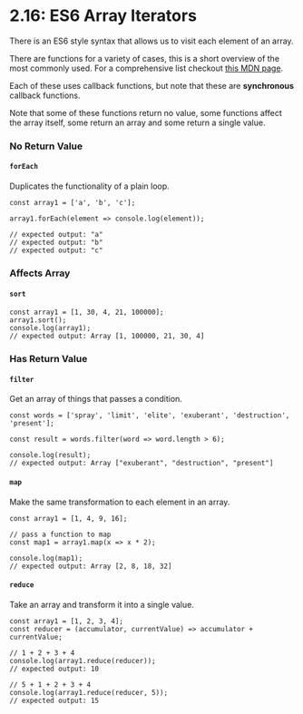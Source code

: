 # 2.16: ES6 Array Iterators

There is an ES6 style syntax that allows us to visit each element of an array.

There are functions for a variety of cases, this is a short overview of the most commonly used. For a comprehensive list checkout [this MDN page](https://developer.mozilla.org/en-US/docs/Web/JavaScript/Reference/Global_Objects/Array).

Each of these uses callback functions, but note that these are **synchronous** callback functions.

Note that some of these functions return no value, some functions affect the array itself, some return an array and some return a single value.

### No Return Value

#### `forEach`

Duplicates the functionality of a plain loop.

```text
const array1 = ['a', 'b', 'c'];

array1.forEach(element => console.log(element));

// expected output: "a"
// expected output: "b"
// expected output: "c"
```

### Affects Array

#### `sort`

```text
const array1 = [1, 30, 4, 21, 100000];
array1.sort();
console.log(array1);
// expected output: Array [1, 100000, 21, 30, 4]
```

### Has Return Value

#### `filter`

Get an array of things that passes a condition.

```text
const words = ['spray', 'limit', 'elite', 'exuberant', 'destruction', 'present'];

const result = words.filter(word => word.length > 6);

console.log(result);
// expected output: Array ["exuberant", "destruction", "present"]
```

#### `map`

Make the same transformation to each element in an array.

```text
const array1 = [1, 4, 9, 16];

// pass a function to map
const map1 = array1.map(x => x * 2);

console.log(map1);
// expected output: Array [2, 8, 18, 32]
```

#### **`reduce`**

Take an array and transform it into a single value.

```text
const array1 = [1, 2, 3, 4];
const reducer = (accumulator, currentValue) => accumulator + currentValue;

// 1 + 2 + 3 + 4
console.log(array1.reduce(reducer));
// expected output: 10

// 5 + 1 + 2 + 3 + 4
console.log(array1.reduce(reducer, 5));
// expected output: 15
```

